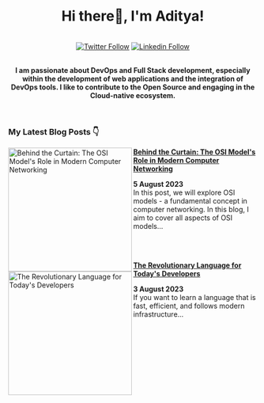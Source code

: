 <div align="center">
<h1> Hi there👋, I'm Aditya! </h1>
</div>
<br/>
<div align="center">
  <a href="https://twitter.com/adityastwt1"><img src="https://img.shields.io/badge/Twitter-1DA1F2?style=for-the-badge&logo=twitter&logoColor=white" alt="Twitter Follow"></a>
  <a href="https://www.linkedin.com/in/adityadike/"><img src="https://img.shields.io/badge/Linkedin-0077B5?style=for-the-badge&logo=linkedin&logoColor=white" alt="Linkedin Follow"></a>
</div>
<br/>
<div align="center">
  <p> <strong>
  I am passionate about DevOps and Full Stack development, especially within the development of web applications and the integration of DevOps tools. I like to contribute to the Open Source and    engaging in the Cloud-native ecosystem. 
  </strong>
  </p>
    
</div>
<br/>
<h3>My Latest Blog Posts 👇</h3>

<!-- HASHNODE_BLOG:START -->
<div> 
   <p>
    <a href="https://adityadike.hashnode.dev/behind-the-curtain-the-osi-models-role-in-modern-computer-networking">
      <img src="https://cdn.hashnode.com/res/hashnode/image/upload/v1689318930858/603d361d-98bb-4bc1-a379-63d544e08928.jpeg?w=1600&h=840&fit=crop&crop=entropy&auto=compress,format&format=webp" alt="Behind the Curtain: The OSI Model's Role in Modern Computer Networking" width="250px" align="left">
    </a>
    <a href="https://adityadike.hashnode.dev/behind-the-curtain-the-osi-models-role-in-modern-computer-networking" title="Behind the Curtain: The OSI Model's Role in Modern Computer Networking">
      <strong>Behind the Curtain: The OSI Model's Role in Modern Computer Networking</strong>
    </a>
    <div><strong>5 August 2023</strong></div>
     In this post, we will explore OSI models - a fundamental concept in computer networking. In this blog, I aim to cover all aspects of OSI models...
  </p>
<br/>
<br/>
   <p>
    <a href="https://adityadike.hashnode.dev/the-revolutionary-language-for-todays-developers">
      <img src="https://cdn.hashnode.com/res/hashnode/image/upload/v1690261124888/75aa5125-485e-474a-bbd0-7d4ef0309ba9.jpeg?w=1600&h=840&fit=crop&crop=entropy&auto=compress,format&format=webp" alt="The Revolutionary Language for Today's Developers" width="250px" align="left">
    </a>
    <a href="https://adityadike.hashnode.dev/the-revolutionary-language-for-todays-developers" title="The Revolutionary Language for Today's Developers">
      <strong>The Revolutionary Language for Today's Developers</strong>
    </a>
    <div><strong>3 August 2023</strong></div>
    If you want to learn a language that is fast, efficient, and follows modern infrastructure...
  </p>
</div>
<!-- HASHNODE_BLOG:END -->









 
